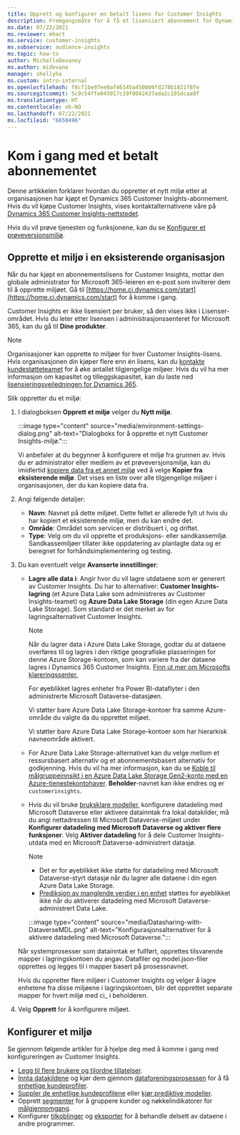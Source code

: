 ```yaml
---
title: Opprett og konfigurer en betalt lisens for Customer Insights
description: Fremgangsmåte for å få et lisensiert abonnement for Dynamics 365 Customer Insights og konfigurere det.
ms.date: 07/22/2021
ms.reviewer: mhart
ms.service: customer-insights
ms.subservice: audience-insights
ms.topic: how-to
author: MichelleDevaney
ms.author: midevane
manager: shellyha
ms.custom: intro-internal
ms.openlocfilehash: f8cf1be97ee8af46145a450009fd278b1821f8fe
ms.sourcegitcommit: 5c9c54ffe045017c19f0042437ada2c101dcaa0f
ms.translationtype: HT
ms.contentlocale: nb-NO
ms.lasthandoff: 07/22/2021
ms.locfileid: "6650496"
---
```

# <a name="get-started-with-a-paid-subscription"></a>Kom i gang med et betalt abonnementet

Denne artikkelen forklarer hvordan du oppretter et nytt miljø etter at organisasjonen har kjøpt et Dynamics 365 Customer Insights-abonnement. Hvis du vil kjøpe Customer Insights, vises kontaktalternativene våre på [Dynamics 365 Customer Insights-nettstedet](https://dynamics.microsoft.com/ai/customer-insights/). 

Hvis du vil prøve tjenesten og funksjonene, kan du se [Konfigurer et prøveversjonsmiljø](get-started-trial.md).

## <a name="create-an-environment-in-an-existing-organization"></a>Opprette et miljø i en eksisterende organisasjon

Når du har kjøpt en abonnementslisens for Customer Insights, mottar den globale administrator for Microsoft 365-leieren en e-post som inviterer dem til å opprette miljøet. Gå til [https://home.ci.dynamics.com/start](https://home.ci.dynamics.com/start) for å komme i gang. 

Customer Insights er ikke lisensiert per bruker, så den vises ikke i Lisenser-området. Hvis du leter etter lisensen i administrasjonssenteret for Microsoft 365, kan du gå til **Dine produkter**. 

> [!NOTE]
> Organisasjoner kan opprette *to* miljøer for hver Customer Insights-lisens. Hvis organisasjonen din kjøper flere enn én lisens, kan du [kontakte kundestøtteteamet](https://go.microsoft.com/fwlink/?linkid=2079641) for å øke antallet tilgjengelige miljøer. Hvis du vil ha mer informasjon om kapasitet og tilleggskapasitet, kan du laste ned [lisensieringsveiledningen for Dynamics 365](https://go.microsoft.com/fwlink/?LinkId=866544).

Slik oppretter du et miljø:

1. I dialogboksen **Opprett et miljø** velger du **Nytt miljø**.

   :::image type="content" source="media/environment-settings-dialog.png" alt-text="Dialogboks for å opprette et nytt Customer Insights-miljø.":::

   Vi anbefaler at du begynner å konfigurere et miljø fra grunnen av. Hvis du er administrator eller medlem av et prøveversjonsmiljø, kan du imidlertid [kopiere data fra et annet miljø](manage-environments.md#copy-the-environment-configuration) ved å velge **Kopier fra eksisterende miljø**. Det vises en liste over alle tilgjengelige miljøer i organisasjonen, der du kan kopiere data fra.

1. Angi følgende detaljer:
   - **Navn**: Navnet på dette miljøet. Dette feltet er allerede fylt ut hvis du har kopiert et eksisterende miljø, men du kan endre det.
   - **Område**: Området som servicen er distribuert i, og driftet.
   - **Type**: Velg om du vil opprette et produksjons- eller sandkassemiljø. Sandkassemiljøer tillater ikke oppdatering av planlagte data og er beregnet for forhåndsimplementering og testing.
   
1. Du kan eventuelt velge **Avanserte innstillinger**:

   - **Lagre alle data i**: Angir hvor du vil lagre utdataene som er generert av Customer Insights. Du har to alternativer: **Customer Insights-lagring** (et Azure Data Lake som administreres av Customer Insights-teamet) og **Azure Data Lake Storage** (din egen Azure Data Lake Storage). Som standard er det merket av for lagringsalternativet Customer Insights.

     > [!NOTE]
     > Når du lagrer data i Azure Data Lake Storage, godtar du at dataene overføres til og lagres i den riktige geografiske plasseringen for denne Azure Storage-kontoen, som kan variere fra der dataene lagres i Dynamics 365 Customer Insights. [Finn ut mer om Microsofts klareringssenter.](https://www.microsoft.com/trust-center)
     >
     > For øyeblikket lagres enheter fra Power BI-dataflyter i den administrerte Microsoft Dataverse-datasjøen. 
     > 
     > Vi støtter bare Azure Data Lake Storage-kontoer fra samme Azure-område du valgte da du opprettet miljøet. 
     > 
     > Vi støtter bare Azure Data Lake Storage-kontoer som har hierarkisk navneområde aktivert.


   - For Azure Data Lake Storage-alternativet kan du velge mellom et ressursbasert alternativ og et abonnementsbasert alternativ for godkjenning. Hvis du vil ha mer informasjon, kan du se [Koble til målgruppeinnsikt i en Azure Data Lake Storage Gen2-konto med en Azure-tjenestekontohaver](connect-service-principal.md). **Beholder**-navnet kan ikke endres og er `customerinsights`.
   
   - Hvis du vil bruke [bruksklare modeller](predictions-overview.md#out-of-box-models), konfigurere datadeling med Microsoft Dataverse eller aktivere datainntak fra lokal datakilder, må du angi nettadressen til Microsoft Dataverse-miljøet under **Konfigurer datadeling med Microsoft Dataverse og aktiver flere funksjoner**. Velg **Aktiver datadeling** for å dele Customer Insights-utdata med en Microsoft Dataverse-administrert datasjø.

     > [!NOTE]
     > - Det er for øyeblikket ikke støtte for datadeling med Microsoft Dataverse-styrt datasjø når du lagrer alle dataene i din egen Azure Data Lake Storage.
     > - [Prediksjon av manglende verdier i en enhet](predictions.md) støttes for øyeblikket ikke når du aktiverer datadeling med Microsoft Dataverse-administrert Data Lake.

     :::image type="content" source="media/Datasharing-with-DataverseMDL.png" alt-text="Konfigurasjonsalternativer for å aktivere datadeling med Microsoft Dataverse.":::

   Når systemprosesser som datainntak er fullført, opprettes tilsvarende mapper i lagringskontoen du angav. Datafiler og model.json-filer opprettes og legges til i mapper basert på prosessnavnet.

   Hvis du oppretter flere miljøer i Customer Insights og velger å lagre enhetene fra disse miljøene i lagringskontoen, blir det opprettet separate mapper for hvert miljø med ci_<environmentid> i beholderen.

1. Velg **Opprett** for å konfigurere miljøet. 

## <a name="configure-an-environment"></a>Konfigurer et miljø

Se gjennom følgende artikler for å hjelpe deg med å komme i gang med konfigureringen av Customer Insights. 

- [Legg til flere brukere og tilordne tillatelser](permissions.md).
- [Innta datakildene](data-sources.md) og kjør dem gjennom [dataforeningsprosessen](data-unification.md) for å få [enhetlige kundeprofiler](customer-profiles.md).
- [Suppler de enhetlige kundeprofilene](enrichment-hub.md) eller [kjør prediktive modeller](predictions-overview.md).
- Opprett [segmenter](segments.md) for å gruppere kunder og nøkkelindikatorer for [målgjennomgang](measures.md).
- Konfigurer [tilkoblinger](connections.md) og [eksporter](export-destinations.md) for å behandle delsett av dataene i andre programmer.
